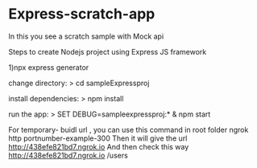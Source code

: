 # Express-scratch-app
In this you see a scratch sample with Mock api



Steps to create Nodejs project using Express JS framework

1)npx express generator <urprojectname-sampleExpress>

 change directory:
     > cd sampleExpressproj

   install dependencies:
     > npm install

   run the app:
     > SET DEBUG=sampleexpressproj:* & npm start


For temporary- buidl url , you can use this command in root folder
ngrok http portnumber-example-300
Then it will give the url
http://438efe821bd7.ngrok.io 
And then check this way http://438efe821bd7.ngrok.io /users